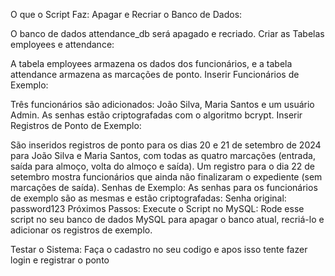 O que o Script Faz:
Apagar e Recriar o Banco de Dados:

O banco de dados attendance_db será apagado e recriado.
Criar as Tabelas employees e attendance:

A tabela employees armazena os dados dos funcionários, e a tabela attendance armazena as marcações de ponto.
Inserir Funcionários de Exemplo:

Três funcionários são adicionados: João Silva, Maria Santos e um usuário Admin. As senhas estão criptografadas com o algoritmo bcrypt.
Inserir Registros de Ponto de Exemplo:

São inseridos registros de ponto para os dias 20 e 21 de setembro de 2024 para João Silva e Maria Santos, com todas as quatro marcações (entrada, saída para almoço, volta do almoço e saída).
Um registro para o dia 22 de setembro mostra funcionários que ainda não finalizaram o expediente (sem marcações de saída).
Senhas de Exemplo:
As senhas para os funcionários de exemplo são as mesmas e estão criptografadas:
Senha original: password123
Próximos Passos:
Execute o Script no MySQL: Rode esse script no seu banco de dados MySQL para apagar o banco atual, recriá-lo e adicionar os registros de exemplo.

Testar o Sistema: Faça o cadastro no seu codigo e apos isso tente fazer login e registrar o ponto

